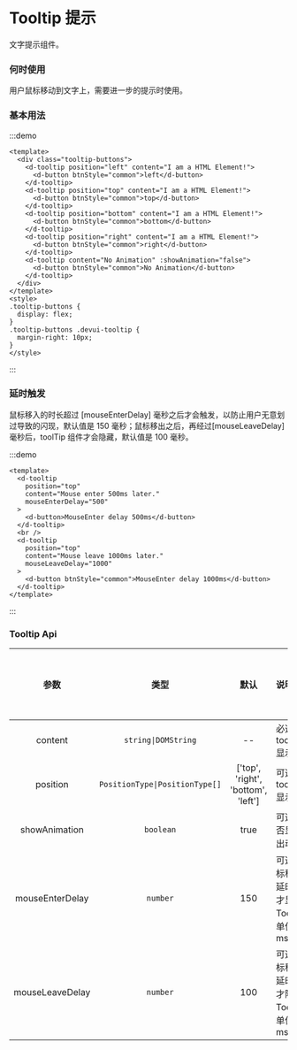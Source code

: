 # Tooltip 提示

文字提示组件。

### 何时使用

用户鼠标移动到文字上，需要进一步的提示时使用。

### 基本用法

:::demo

```vue
<template>
  <div class="tooltip-buttons">
    <d-tooltip position="left" content="I am a HTML Element!">
      <d-button btnStyle="common">left</d-button>
    </d-tooltip>
    <d-tooltip position="top" content="I am a HTML Element!">
      <d-button btnStyle="common">top</d-button>
    </d-tooltip>
    <d-tooltip position="bottom" content="I am a HTML Element!">
      <d-button btnStyle="common">bottom</d-button>
    </d-tooltip>
    <d-tooltip position="right" content="I am a HTML Element!">
      <d-button btnStyle="common">right</d-button>
    </d-tooltip>
    <d-tooltip content="No Animation" :showAnimation="false">
      <d-button btnStyle="common">No Animation</d-button>
    </d-tooltip>
  </div>
</template>
<style>
.tooltip-buttons {
  display: flex;
}
.tooltip-buttons .devui-tooltip {
  margin-right: 10px;
}
</style>
```

:::

### 延时触发

鼠标移入的时长超过 [mouseEnterDelay] 毫秒之后才会触发，以防止用户无意划过导致的闪现，默认值是 150 毫秒；鼠标移出之后，再经过[mouseLeaveDelay]毫秒后，toolTip 组件才会隐藏，默认值是 100 毫秒。

:::demo

```vue
<template>
  <d-tooltip
    position="top"
    content="Mouse enter 500ms later."
    mouseEnterDelay="500"
  >
    <d-button>MouseEnter delay 500ms</d-button>
  </d-tooltip>
  <br />
  <d-tooltip
    position="top"
    content="Mouse leave 1000ms later."
    mouseLeaveDelay="1000"
  >
    <d-button btnStyle="common">MouseEnter delay 1000ms</d-button>
  </d-tooltip>
</template>
```

:::

### Tooltip Api

|      参数       |              类型              |                默认                | 说明                                              | 跳转 Demo             | 全局配置项 |
| :-------------: | :----------------------------: | :--------------------------------: | :------------------------------------------------ | --------------------- | ---------- |
|     content     |      `string\|DOMString`       |                 --                 | 必选，tooltip 显示内容                            | [基本用法](#基本用法) |            |
|    position     | `PositionType\|PositionType[]` | ['top', 'right', 'bottom', 'left'] | 可选，tooltip 显示位置                            | [基本用法](#基本用法) |            |
|  showAnimation  |           `boolean`            |                true                | 可选，是否显示划出动画                            |                       | ✔          |
| mouseEnterDelay |            `number`            |                150                 | 可选，鼠标移入后延时多少才显示 Tooltip，单位是 ms | [延时触发](#延时触发) |
| mouseLeaveDelay |            `number`            |                100                 | 可选，鼠标移出后延时多少才隐藏 Tooltip，单位是 ms | [延时触发](#延时触发) |
